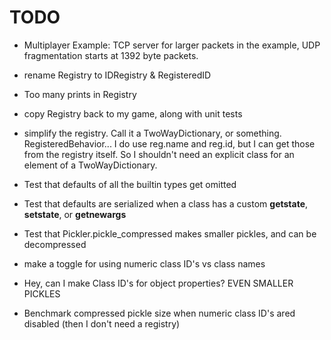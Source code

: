 
# TODO
- Multiplayer Example: TCP server for larger packets in the example, UDP fragmentation starts at 1392 byte packets.

- rename Registry to IDRegistry & RegisteredID
- Too many prints in Registry
- copy Registry back to my game, along with unit tests
- simplify the registry. Call it a TwoWayDictionary, or something. RegisteredBehavior... I do use reg.name and reg.id, but I can get those from the registry itself. So I shouldn't need an explicit class for an element of a TwoWayDictionary.

- Test that defaults of all the builtin types get omitted
- Test that defaults are serialized when a class has a custom __getstate__, __setstate__, or __getnewargs__
- Test that Pickler.pickle_compressed makes smaller pickles, and can be decompressed

- make a toggle for using numeric class ID's vs class names
- Hey, can I make Class ID's for object properties? EVEN SMALLER PICKLES
- Benchmark compressed pickle size when numeric class ID's ared disabled (then I don't need a registry)
